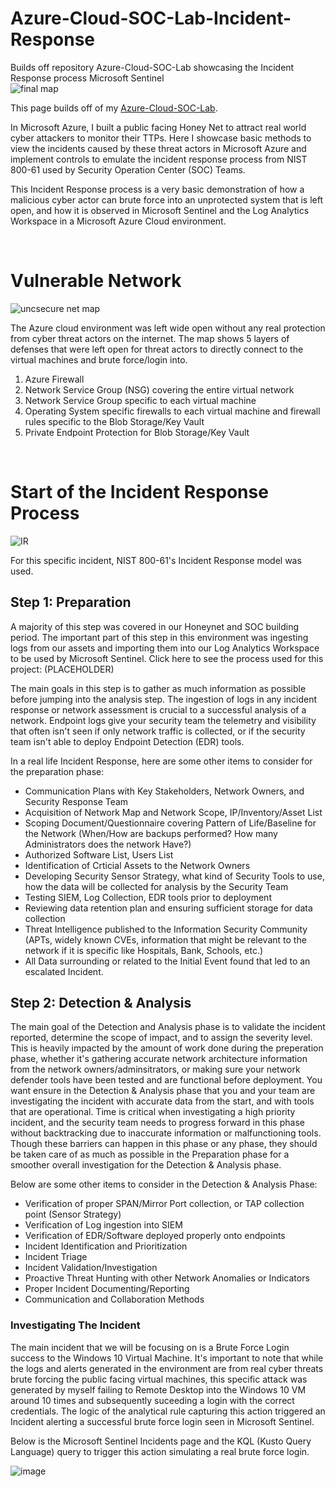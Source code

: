 # Azure-Cloud-SOC-Lab-Incident-Response

Builds off repository Azure-Cloud-SOC-Lab showcasing the Incident Response process Microsoft Sentinel  
![final map](https://github.com/gervguerrero/Azure-Cloud-SOC-Lab-Incident-Response/assets/140366635/c1ef655b-4ebf-4b86-b7d7-3060246645a6)

This page builds off of my [Azure-Cloud-SOC-Lab](https://github.com/gervguerrero/Azure-Cloud-SOC-Lab/tree/main). 

In Microsoft Azure, I built a public facing Honey Net to attract real world cyber attackers to monitor their TTPs. Here I showcase basic methods to view the incidents caused by these threat actors in Microsoft Azure and implement controls to emulate the incident response process from NIST 800-61 used by Security Operation Center (SOC) Teams. 

This Incident Response process is a very basic demonstration of how a malicious cyber actor can brute force into an unprotected system that is left open, and how it is observed in Microsoft Sentinel and the Log Analytics Workspace in a Microsoft Azure Cloud environment. 

<br/> 


# Vulnerable Network 
![uncsecure net map](https://github.com/gervguerrero/Azure-Cloud-SOC-Lab-Incident-Response/assets/140366635/97549972-f13c-445c-9719-38f30ecf44ae)

The Azure cloud environment was left wide open without any real protection from cyber threat actors on the internet. The map shows  5 layers of defenses that were left open for threat actors to directly connect to the virtual machines and brute force/login into.

1. Azure Firewall
2. Network Service Group (NSG) covering the entire virtual network
3. Network Service Group specific to each virtual machine
4. Operating System specific firewalls to each virtual machine and firewall rules specific to the Blob Storage/Key Vault
5. Private Endpoint Protection for Blob Storage/Key Vault
   
<br/> 

# Start of the Incident Response Process 
![IR](https://github.com/gervguerrero/Azure-Cloud-SOC-Lab-Incident-Response/assets/140366635/fdbc811a-f5bd-469b-9091-5dff69e0bf47)

For this specific incident, NIST 800-61's Incident Response model was used. 

## Step 1: Preparation

A majority of this step was covered in our Honeynet and SOC building period. The important part of this step in this environment was ingesting logs from our assets and importing them into our Log Analytics Workspace to be used by Microsoft Sentinel.
Click here to see the process used for this project: (PLACEHOLDER)

The main goals in this step is to gather as much information as possible before jumping into the analysis step. The ingestion of logs in any incident response or network assessment is crucial to a successful analysis of a network. Endpoint logs give your security team the telemetry and visibility that often isn't seen if only network traffic is collected, or if the security team isn't able to deploy Endpoint Detection (EDR) tools. 

In a real life Incident Response, here are some other items to consider for the preparation phase:

- Communication Plans with Key Stakeholders, Network Owners, and Security Response Team
- Acquisition of Network Map and Network Scope, IP/Inventory/Asset List
- Scoping Document/Questionnaire covering Pattern of Life/Baseline for the Network (When/How are backups performed? How many Administrators does the network Have?)
- Authorized Software List, Users List
- Identification of Crticial Assets to the Network Owners
- Developing Security Sensor Strategy, what kind of Security Tools to use, how the data will be collected for analysis by the Security Team
- Testing SIEM, Log Collection, EDR tools prior to deployment
- Reviewing data retention plan and ensuring sufficient storage for data collection 
- Threat Intelligence published to the Information Security Community (APTs, widely known CVEs, information that might be relevant to the network if it is specific like Hospitals, Bank, Schools, etc.)
- All Data surrounding or related to the Initial Event found that led to an escalated Incident. 


## Step 2: Detection & Analysis 

The main goal of the Detection and Analysis phase is to validate the incident reported, determine the scope of impact, and to assign the severity level. This is heavily impacted by the amount of work done during the preperation phase, whether it's gathering accurate network architecture information from the network owners/adminsitrators, or making sure your network defender tools have been tested and are functional before deployment. You want ensure in the Detection & Analysis phase that you and your team are investigating the incident with accurate data from the start, and with tools that are operational. Time is critical when investigating a high priority incident, and the security team needs to progress forward in this phase without backtracking due to inaccurate information or malfunctioning tools. Though these barriers can happen in this phase or any phase, they should be taken care of as much as possible in the Preparation phase for a smoother overall investigation for the Detection & Analysis phase.

Below are some other items to consider in the Detection & Analysis Phase:  

- Verification of proper SPAN/Mirror Port collection, or TAP collection point (Sensor Strategy)
- Verification of Log ingestion into SIEM
- Verification of EDR/Software deployed properly onto endpoints
- Incident Identification and Prioritization
- Incident Triage
- Incident Validation/Investigation
- Proactive Threat Hunting with other Network Anomalies or Indicators
- Proper Incident Documenting/Reporting
- Communication and Collaboration Methods

### Investigating The Incident

The main incident that we will be focusing on is a Brute Force Login success to the Windows 10 Virtual Machine. It's important to note that while the logs and alerts generated in the environment are from real cyber threats brute forcing the public facing virtual machines, this specific attack was generated by myself failing to Remote Desktop into the Windows 10 VM around 10 times and subsequently suceeding a login with the correct credentials. The logic of the analytical rule capturing this action triggered an Incident alerting a successful brute force login seen in Microsoft Sentinel. 

Below is the Microsoft Sentinel Incidents page and the KQL (Kusto Query Language) query to trigger this action simulating a real brute force login. 

![image](https://github.com/gervguerrero/Azure-Cloud-SOC-Lab-Incident-Response/assets/140366635/5300957f-3357-4488-94ac-3c666a3344b6)


